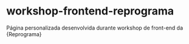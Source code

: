 # workshop-frontend-reprograma
Página personalizada desenvolvida durante workshop de front-end da {Reprograma}
